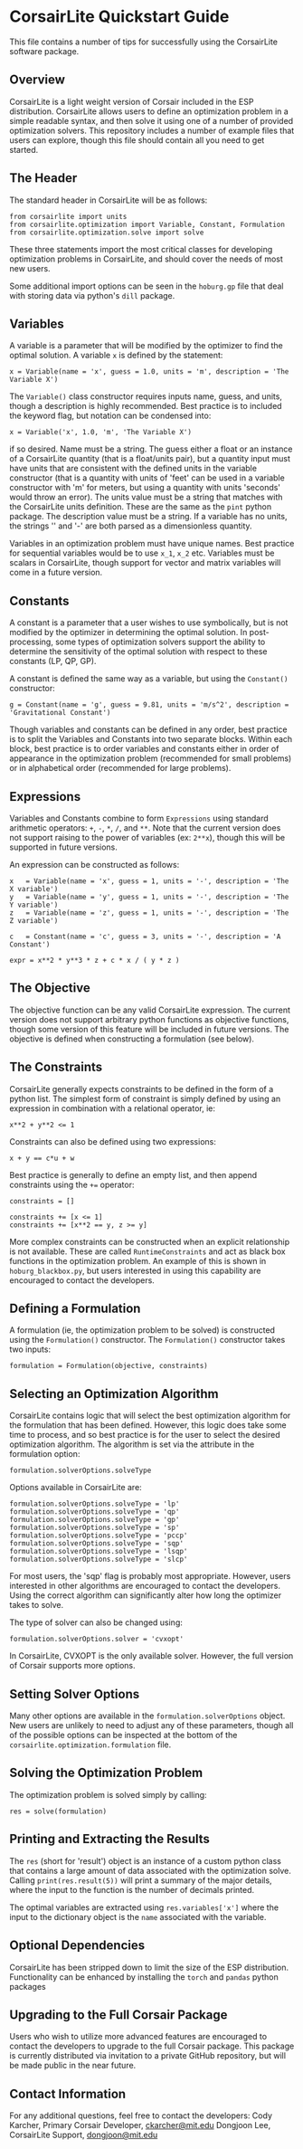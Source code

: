 # CorsairLite Quickstart Guide
This file contains a number of tips for successfully using the CorsairLite software package.  

## Overview
CorsairLite is a light weight version of Corsair included in the ESP distribution.  CorsairLite allows users to define an optimization problem in a simple readable syntax, and then solve it using one of a number of provided optimization solvers.  This repository includes a number of example files that users can explore, though this file should contain all you need to get started.  

## The Header
The standard header in CorsairLite will be as follows:
```
from corsairlite import units
from corsairlite.optimization import Variable, Constant, Formulation
from corsairlite.optimization.solve import solve
```
These three statements import the most critical classes for developing optimization problems in CorsairLite, and should cover the needs of most new users.

Some additional import options can be seen in the `hoburg.gp` file that deal with storing data via python's `dill` package.

## Variables
A variable is a parameter that will be modified by the optimizer to find the optimal solution.  A variable `x` is defined by the statement:
```
x = Variable(name = 'x', guess = 1.0, units = 'm', description = 'The Variable X')
```
The `Variable()` class constructor requires inputs name, guess, and units, though a description is highly recommended.  Best practice is to included the keyword flag, but notation can be condensed into:
```
x = Variable('x', 1.0, 'm', 'The Variable X')
```
if so desired.  Name must be a string.  The guess either a float or an instance of a CorsairLite quantity (that is a float/units pair), but a quantity input must have units that are consistent with the defined units in the variable constructor (that is a quantity with units of 'feet' can be used in a variable constructor with 'm' for meters, but using a quantity with units 'seconds' would throw an error).  The units value must be a string that matches with the CorsairLite units definition.  These are the same as the `pint` python package.  The description value must be a string.  If a variable has no units, the strings '' and '-' are both parsed as a dimensionless quantity.

Variables in an optimization problem must have unique names.  Best practice for sequential variables would be to use `x_1`, `x_2` etc.  Variables must be scalars in CorsairLite, though support for vector and matrix variables will come in a future version.

## Constants
A constant is a parameter that a user wishes to use symbolically, but is not modified by the optimizer in determining the optimal solution.  In post-processing, some types of optimization solvers support the ability to determine the sensitivity of the optimal solution with respect to these constants (LP, QP, GP).  

A constant is defined the same way as a variable, but using the `Constant()` constructor:
```
g = Constant(name = 'g', guess = 9.81, units = 'm/s^2', description = 'Gravitational Constant')
```

Though variables and constants can be defined in any order, best practice is to split the Variables and Constants into two separate blocks.  Within each block, best practice is to order variables and constants either in order of appearance in the optimization problem (recommended for small problems) or in alphabetical order (recommended for large problems).

## Expressions
Variables and Constants combine to form `Expressions` using standard arithmetic operators: `+`, `-`, `*`, `/`, and `**`.  Note that the current version does not support raising to the power of variables (ex: `2**x`), though this will be supported in future versions.

An expression can be constructed as follows:
```
x   = Variable(name = 'x', guess = 1, units = '-', description = 'The X variable')
y   = Variable(name = 'y', guess = 1, units = '-', description = 'The Y variable')
z   = Variable(name = 'z', guess = 1, units = '-', description = 'The Z variable')

c   = Constant(name = 'c', guess = 3, units = '-', description = 'A Constant')

expr = x**2 * y**3 * z + c * x / ( y * z )
```

## The Objective
The objective function can be any valid CorsairLite expression.  The current version does not support arbitrary python functions as objective functions, though some version of this feature will be included in future versions.  The objective is defined when constructing a formulation (see below).

## The Constraints
CorsairLite generally expects constraints to be defined in the form of a python list.  The simplest form of constraint is simply defined by using an expression in combination with a relational operator, ie:
```
x**2 + y**2 <= 1
```

Constraints can also be defined using two expressions:
```
x + y == c*u + w
```

Best practice is generally to define an empty list, and then append constraints using the `+=` operator:
```
constraints = []

constraints += [x <= 1]
constraints += [x**2 == y, z >= y]
```

More complex constraints can be constructed when an explicit relationship is not available.  These are called `RuntimeConstraints` and act as black box functions in the optimization problem.  An example of this is shown in `hoburg_blackbox.py`, but users interested in using this capability are encouraged to contact the developers.

## Defining a Formulation
A formulation (ie, the optimization problem to be solved) is constructed using the `Formulation()` constructor.  The `Formulation()` constructor takes two inputs:
```
formulation = Formulation(objective, constraints)
```

## Selecting an Optimization Algorithm
CorsairLite contains logic that will select the best optimization algorithm for the formulation that has been defined.  However, this logic does take some time to process, and so best practice is for the user to select the desired optimization algorithm.  The algorithm is set via the attribute in the formulation option:
```
formulation.solverOptions.solveType
```

Options available in CorsairLite are:
```
formulation.solverOptions.solveType = 'lp'
formulation.solverOptions.solveType = 'qp'
formulation.solverOptions.solveType = 'gp'
formulation.solverOptions.solveType = 'sp'
formulation.solverOptions.solveType = 'pccp'
formulation.solverOptions.solveType = 'sqp'
formulation.solverOptions.solveType = 'lsqp'
formulation.solverOptions.solveType = 'slcp'
```

For most users, the 'sqp' flag is probably most appropriate.  However, users interested in other algorithms are encouraged to contact the developers.  Using the correct algorithm can significantly alter how long the optimizer takes to solve.  

The type of solver can also be changed using:
```
formulation.solverOptions.solver = 'cvxopt'
```
In CorsairLite, CVXOPT is the only available solver.  However, the full version of Corsair supports more options.

## Setting Solver Options
Many other options are available in the `formulation.solverOptions` object.  New users are unlikely to need to adjust any of these parameters, though all of the possible options can be inspected at the bottom of the `corsairlite.optimization.formulation` file.

## Solving the Optimization Problem
The optimization problem is solved simply by calling:
```
res = solve(formulation)
```

## Printing and Extracting the Results
The `res` (short for 'result') object is an instance of a custom python class that contains a large amount of data associated with the optimization solve.  Calling `print(res.result(5))` will print a summary of the major details, where the input to the function is the number of decimals printed.  

The optimal variables are extracted using `res.variables['x']` where the input to the dictionary object is the `name` associated with the variable.

## Optional Dependencies
CorsairLite has been stripped down to limit the size of the ESP distribution.  Functionality can be enhanced by installing the `torch` and `pandas` python packages

## Upgrading to the Full Corsair Package
Users who wish to utilize more advanced features are encouraged to contact the developers to upgrade to the full Corsair package.  This package is currently distributed via invitation to a private GitHub repository, but will be made public in the near future.

## Contact Information
For any additional questions, feel free to contact the developers:
Cody Karcher, Primary Corsair Developer, ckarcher@mit.edu
Dongjoon Lee, CorsairLite Support, dongjoon@mit.edu

